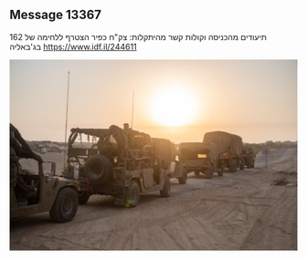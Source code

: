 ## Message 13367

תיעודים מהכניסה וקולות קשר מהיתקלות:
צק"ח כפיר הצטרף ללחימה של 162 בג'באליה
https://www.idf.il/244611

![Photo](13367/13367_photo.jpg)
